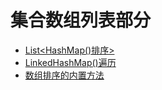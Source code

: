 # 集合数组列表部分
+ [List<HashMap()排序>](ListHashMapSort.java)
+ [LinkedHashMap()遍历](LinkedHashMapTraverse.java)
+ [数组排序的内置方法](ArraySort.java)
